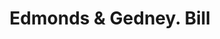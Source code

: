 ---
doi: 10.7916/D8K08GC2
date_other: '1880'
date_other_textual: '1880'
form: printed ephemera
genre:
- Invoices
name:
- Edmonds & Gedney
object_in_context_url: https://biggert.cul.columbia.edu/items/view/ave_biggert_00982
subject_hierarchical_geographic:
- New York, New York, United States
subject_name:
- Edmonds & Gedney
title: Edmonds & Gedney. Bill
sort_title: Edmonds & Gedney. Bill
call_number: ave_biggert_00982
coordinates:
- 40.71277777777778,-74.00583333333333
pid: ave_biggert_00982
identifiers: ave_biggert_00982
thumbnail: https://derivativo-2.library.columbia.edu/iiif/2/ldpd:344279/full/!256,256/0/native.jpg
permalink: /biggert/ave_biggert_00982/
layout: iiif-image-page
---